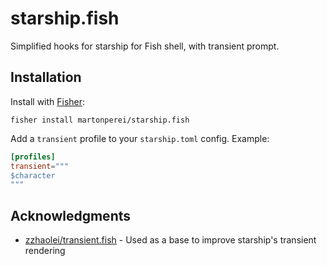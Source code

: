 # starship.fish
Simplified hooks for starship for Fish shell, with transient prompt.

## Installation

Install with [Fisher][]:

```console
fisher install martonperei/starship.fish
```

Add a `transient` profile to your `starship.toml` config.
Example:
```toml
[profiles]
transient="""
$character
"""
```

## Acknowledgments

- [zzhaolei/transient.fish][] - Used as a base to improve starship's transient rendering

[fisher]: https://github.com/jorgebucaran/fisher
[zzhaolei/transient.fish]: https://github.com/zzhaolei/transient.fish 
